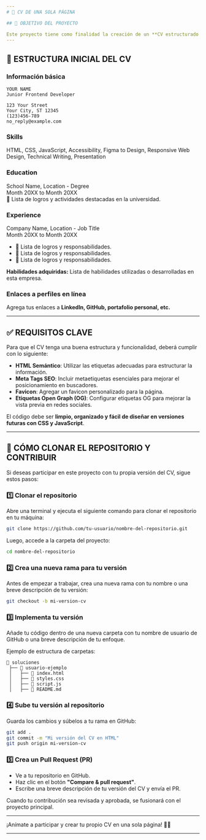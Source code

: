 ```yaml
---
# 📄 CV DE UNA SOLA PÁGINA

## 🎯 OBJETIVO DEL PROYECTO

Este proyecto tiene como finalidad la creación de un **CV estructurado en una sola página**, iniciando con **HTML puro** y posteriormente añadiendo **CSS y JavaScript** para mejorar su diseño y funcionalidad.
---
```


## 📌 ESTRUCTURA INICIAL DEL CV

### **Información básica**

```
YOUR NAME
Junior Frontend Developer

123 Your Street
Your City, ST 12345
(123)456-789
no_reply@example.com
```

### **Skills**

HTML, CSS, JavaScript, Accessibility, Figma to Design, Responsive Web Design, Technical Writing, Presentation

### **Education**

School Name, Location - Degree  
Month 20XX to Month 20XX  
📌 Lista de logros y actividades destacadas en la universidad.

### **Experience**

Company Name, Location - Job Title  
Month 20XX to Month 20XX

- 📌 Lista de logros y responsabilidades.
- 📌 Lista de logros y responsabilidades.
- 📌 Lista de logros y responsabilidades.

**Habilidades adquiridas:** Lista de habilidades utilizadas o desarrolladas en esta empresa.

### **Enlaces a perfiles en línea**

Agrega tus enlaces a **LinkedIn, GitHub, portafolio personal, etc.**

---

## ✅ REQUISITOS CLAVE

Para que el CV tenga una buena estructura y funcionalidad, deberá cumplir con lo siguiente:

- **HTML Semántico**: Utilizar las etiquetas adecuadas para estructurar la información.
- **Meta Tags SEO**: Incluir metaetiquetas esenciales para mejorar el posicionamiento en buscadores.
- **Favicon**: Agregar un favicon personalizado para la página.
- **Etiquetas Open Graph (OG)**: Configurar etiquetas OG para mejorar la vista previa en redes sociales.

El código debe ser **limpio, organizado y fácil de diseñar en versiones futuras con CSS y JavaScript**.

---

## 🚀 CÓMO CLONAR EL REPOSITORIO Y CONTRIBUIR

Si deseas participar en este proyecto con tu propia versión del CV, sigue estos pasos:

### 1️⃣ Clonar el repositorio

Abre una terminal y ejecuta el siguiente comando para clonar el repositorio en tu máquina:

```bash
git clone https://github.com/tu-usuario/nombre-del-repositorio.git
```

Luego, accede a la carpeta del proyecto:

```bash
cd nombre-del-repositorio
```

### 2️⃣ Crea una nueva rama para tu versión

Antes de empezar a trabajar, crea una nueva rama con tu nombre o una breve descripción de tu versión:

```bash
git checkout -b mi-version-cv
```

### 3️⃣ Implementa tu versión

Añade tu código dentro de una nueva carpeta con tu nombre de usuario de GitHub o una breve descripción de tu enfoque.

Ejemplo de estructura de carpetas:

```
📂 soluciones
 ├── 📂 usuario-ejemplo
 │   ├── 📄 index.html
 │   ├── 📄 styles.css
 │   ├── 📄 script.js
 │   ├── 📄 README.md
```

### 4️⃣ Sube tu versión al repositorio

Guarda los cambios y súbelos a tu rama en GitHub:

```bash
git add .
git commit -m "Mi versión del CV en HTML"
git push origin mi-version-cv
```

### 5️⃣ Crea un Pull Request (PR)

- Ve a tu repositorio en GitHub.
- Haz clic en el botón **"Compare & pull request"**.
- Escribe una breve descripción de tu versión del CV y envía el PR.

Cuando tu contribución sea revisada y aprobada, se fusionará con el proyecto principal.

---

¡Anímate a participar y crear tu propio CV en una sola página! 🚀🎨

---
